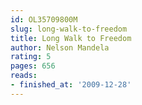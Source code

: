 ```yaml
---
id: OL35709800M
slug: long-walk-to-freedom
title: Long Walk to Freedom
author: Nelson Mandela
rating: 5
pages: 656
reads:
- finished_at: '2009-12-28'
---
```


